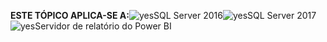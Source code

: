 **ESTE TÓPICO APLICA-SE A:**![yes](media/yes.png)SQL Server 2016![yes](media/yes.png)SQL Server 2017![yes](media/yes.png)Servidor de relatório do Power BI